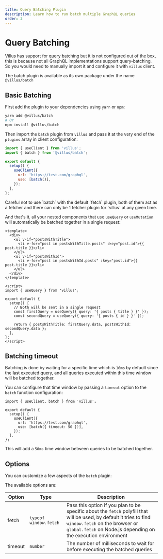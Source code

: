 ```yaml
---
title: Query Batching Plugin
description: Learn how to run batch multiple GraphQL queries
order: 3
---
```


# Query Batching

Villus has support for query batching but it is not configured out of the box, this is because not all GraphQL implementations support query-batching. So you would need to manually import it and configure it with `villus` client.

The batch plugin is available as its own package under the name `@villus/batch`

## Basic Batching

First add the plugin to your dependencies using `yarn` or `npm`:

```bash
yarn add @villus/batch
# Or
npm install @villus/batch
```

Then import the `batch` plugin from `villus` and pass it at the very end of the `plugins` array in client configuration:

```js
import { useClient } from 'villus';
import { batch } from '@villus/batch';

export default {
  setup() {
    useClient({
      url: 'https://test.com/graphql',
      use: [batch()],
    });
  },
};
```

<doc-tip type="danger">
  Careful not to use `batch` with the default `fetch` plugin, both of them act as a fetcher and there can only be 1 fetcher plugin for `villus` at any given time.
</doc-tip>

And that's it, all your nested components that use `useQuery` or `useMutation` will automatically be batched together in a single request:

```vue
<template>
  <div>
    <ul v-if="postsWithTitle">
      <li v-for="post in postsWithTitle.posts" :key="post.id">{{ post.title }}</li>
    </ul>
    <ul v-if="postsWithId">
      <li v-for="post in postsWithId.posts" :key="post.id">{{ post.title }}</li>
    </ul>
  </div>
</template>

<script>
import { useQuery } from 'villus';

export default {
  setup() {
    // Both will be sent in a single request
    const firstQuery = useQuery({ query: '{ posts { title } }' });
    const secondQuery = useQuery({ query: '{ posts { id } }' });

    return { postsWithTitle: firstQuery.data, postsWithId: secondQuery.data };
  },
};
</script>
```

## Batching timeout

Batching is done by waiting for a specific time which is `10ms` by default since the last executed query, and all queries executed within this time window will be batched together.

You can configure that time window by passing a `timeout` option to the `batch` function configuration:

```js{8}
import { useClient, batch } from 'villus';

export default {
  setup() {
    useClient({
      url: 'https://test.com/graphql',
      use: [batch({ timeout: 50 })],
    });
  },
};
```

This will add a `50ms` time window between queries to be batched together.

## Options

You can customize a few aspects of the `batch` plugin:

The available options are:

| Option  | Type                  | Description                                                                                                                                                                                                             |
| ------- | --------------------- | ----------------------------------------------------------------------------------------------------------------------------------------------------------------------------------------------------------------------- |
| fetch   | `typeof window.fetch` | Pass this option if you plan to be specific about the `fetch` polyfill that will be used, by default it tries to find `window.fetch` on the browser or `global.fetch` on Node.js depending on the execution environment |
| timeout | `number`              | The number of milliseconds to wait for before executing the batched queries                                                                                                                                             |
